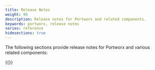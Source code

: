 ```yaml
---
title: Release Notes
weight: 99
description: Release notes for Portworx and related components.
keywords: portworx, release notes
series: reference
hidesections: true
---
```


The following sections provide release notes for Portworx and various related components:

{{<homelist series="release-notes">}}
